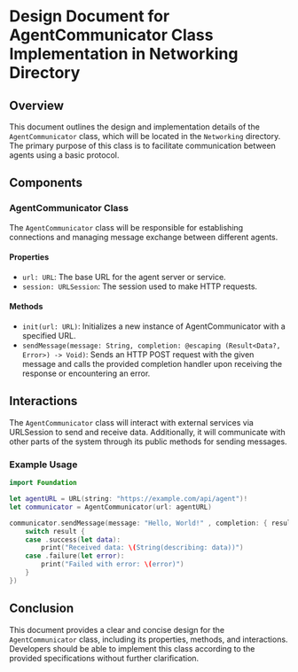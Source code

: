 # Design Document for AgentCommunicator Class Implementation in Networking Directory

## Overview
This document outlines the design and implementation details of the `AgentCommunicator` class, which will be located in the `Networking` directory. The primary purpose of this class is to facilitate communication between agents using a basic protocol.

## Components
### AgentCommunicator Class
The `AgentCommunicator` class will be responsible for establishing connections and managing message exchange between different agents.

#### Properties
- `url: URL`: The base URL for the agent server or service.
- `session: URLSession`: The session used to make HTTP requests.

#### Methods
- `init(url: URL)`: Initializes a new instance of AgentCommunicator with a specified URL.
- `sendMessage(message: String, completion: @escaping (Result<Data?, Error>) -> Void)`: Sends an HTTP POST request with the given message and calls the provided completion handler upon receiving the response or encountering an error.

## Interactions
The `AgentCommunicator` class will interact with external services via URLSession to send and receive data. Additionally, it will communicate with other parts of the system through its public methods for sending messages.

### Example Usage
```swift
import Foundation

let agentURL = URL(string: "https://example.com/api/agent")!
let communicator = AgentCommunicator(url: agentURL)

communicator.sendMessage(message: "Hello, World!" , completion: { result in
    switch result {
    case .success(let data):
        print("Received data: \(String(describing: data))")
    case .failure(let error):
        print("Failed with error: \(error)")
    }
})
```

## Conclusion
This document provides a clear and concise design for the `AgentCommunicator` class, including its properties, methods, and interactions. Developers should be able to implement this class according to the provided specifications without further clarification.